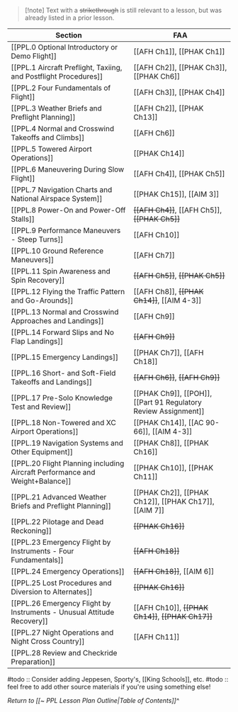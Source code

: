> [!note] Text with a ~~strikethrough~~ is still relevant to a lesson, but was already listed in a prior lesson.

| Section                                                                      | FAA                                                   |
| ---------------------------------------------------------------------------- | ----------------------------------------------------- |
| [[PPL.0 Optional Introductory or Demo Flight]]                               | [[AFH Ch1]], [[PHAK Ch1]]                             |
| [[PPL.1 Aircraft Preflight, Taxiing, and Postflight Procedures]]             | [[AFH Ch2]], [[PHAK Ch3]], [[PHAK Ch6]]               |
| [[PPL.2 Four Fundamentals of Flight]]                                        | [[AFH Ch3]], [[PHAK Ch4]]                             |
| [[PPL.3 Weather Briefs and Preflight Planning]]                              | [[AFH Ch2]], [[PHAK Ch13]]                            |
| [[PPL.4 Normal and Crosswind Takeoffs and Climbs]]                           | [[AFH Ch6]]                                           |
| [[PPL.5 Towered Airport Operations]]                                         | [[PHAK Ch14]]                                         |
| [[PPL.6 Maneuvering During Slow Flight]]                                     | [[AFH Ch4]], [[PHAK Ch5]]                             |
| [[PPL.7 Navigation Charts and National Airspace System]]                     | [[PHAK Ch15]], [[AIM 3]]                              |
| [[PPL.8 Power-On and Power-Off Stalls]]                                      | ~~[[AFH Ch4]]~~, [[AFH Ch5]], ~~[[PHAK Ch5]]~~        |
| [[PPL.9 Performance Maneuvers - Steep Turns]]                                | [[AFH Ch10]]                                          |
| [[PPL.10 Ground Reference Maneuvers]]                                        | [[AFH Ch7]]                                           |
| [[PPL.11 Spin Awareness and Spin Recovery]]                                  | ~~[[AFH Ch5]]~~, ~~[[PHAK Ch5]]~~                     |
| [[PPL.12 Flying the Traffic Pattern and Go-Arounds]]                         | [[AFH Ch8]], ~~[[PHAK Ch14]]~~, [[AIM 4-3]]           |
| [[PPL.13 Normal and Crosswind Approaches and Landings]]                      | [[AFH Ch9]]                                           |
| [[PPL.14 Forward Slips and No Flap Landings]]                                | ~~[[AFH Ch9]]~~                                       |
| [[PPL.15 Emergency Landings]]                                                | [[PHAK Ch7]], [[AFH Ch18]]                            |
| [[PPL.16 Short- and Soft-Field Takeoffs and Landings]]                       | ~~[[AFH Ch6]]~~, ~~[[AFH Ch9]]~~                      |
| [[PPL.17 Pre-Solo Knowledge Test and Review]]                                | [[PHAK Ch9]], [[POH]], [[Part 91 Regulatory Review Assignment]]  |
| [[PPL.18 Non-Towered and XC Airport Operations]]                                    | [[PHAK Ch14]], [[AC 90-66]], [[AIM 4-3]]              |
| [[PPL.19 Navigation Systems and Other Equipment]]                            | [[PHAK Ch8]], [[PHAK Ch16]]                           |
| [[PPL.20 Flight Planning including Aircraft Performance and Weight+Balance]] | [[PHAK Ch10]], [[PHAK Ch11]]                          |
| [[PPL.21 Advanced Weather Briefs and Preflight Planning]]                    | [[PHAK Ch2]], [[PHAK Ch12]], [[PHAK Ch17]], [[AIM 7]] |
| [[PPL.22 Pilotage and Dead Reckoning]]                                       | ~~[[PHAK Ch16]]~~                                     |
| [[PPL.23 Emergency Flight by Instruments - Four Fundamentals]]               | ~~[[AFH Ch18]]~~                                      |
| [[PPL.24 Emergency Operations]]                                              | ~~[[AFH Ch18]]~~, [[AIM 6]]                           |
| [[PPL.25 Lost Procedures and Diversion to Alternates]]                      | ~~[[PHAK Ch16]]~~                                     |
| [[PPL.26 Emergency Flight by Instruments - Unusual Attitude Recovery]]       | [[AFH Ch10]], ~~[[PHAK Ch14]]~~, ~~[[PHAK Ch17]]~~    |
| [[PPL.27 Night Operations and Night Cross Country]]                          | [[AFH Ch11]]                                          | 
| [[PPL.28 Review and Checkride Preparation]]                                  |                                                       |


#todo :: Consider adding Jeppesen, Sporty's, [[King Schools]], etc.
#todo :: feel free to add other source materials if you're using something else!

*Return to [[~ PPL Lesson Plan Outline|Table of Contents]]^*